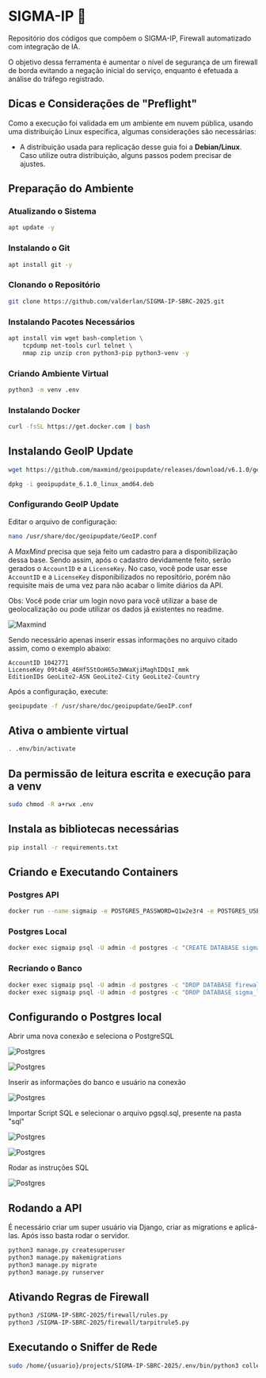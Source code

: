 # SIGMA-IP 📕

Repositório dos códigos que compõem o SIGMA-IP, Firewall automatizado com integração de IA.

O objetivo dessa ferramenta é aumentar o nível de segurança de um firewall de borda evitando a negação inicial do serviço, enquanto é efetuada a análise do tráfego registrado.

## Dicas e Considerações de "Preflight"

Como a execução foi validada em um ambiente em nuvem pública, usando uma distribuição Linux específica, algumas considerações são necessárias:

- A distribuição usada para replicação desse guia foi a **Debian/Linux**. Caso utilize outra distribuição, alguns passos podem precisar de ajustes.

## Preparação do Ambiente

### Atualizando o Sistema
```sh
apt update -y
```

### Instalando o Git
```sh
apt install git -y
```

### Clonando o Repositório
```sh
git clone https://github.com/valderlan/SIGMA-IP-SBRC-2025.git
```

### Instalando Pacotes Necessários
```sh
apt install vim wget bash-completion \
    tcpdump net-tools curl telnet \
    nmap zip unzip cron python3-pip python3-venv -y
```

### Criando Ambiente Virtual
```sh
python3 -m venv .env
```

### Instalando Docker
```sh
curl -fsSL https://get.docker.com | bash
```

## Instalando GeoIP Update
```sh
wget https://github.com/maxmind/geoipupdate/releases/download/v6.1.0/geoipupdate_6.1.0_linux_amd64.deb

dpkg -i geoipupdate_6.1.0_linux_amd64.deb
```

### Configurando GeoIP Update
Editar o arquivo de configuração:
```sh
nano /usr/share/doc/geoipupdate/GeoIP.conf
```
A *MaxMind* precisa que seja feito um cadastro para a disponibilização dessa base. Sendo assim, após o cadastro devidamente feito, serão gerados o ```AccountID``` e a ```LicenseKey```. No caso, você pode usar esse ```AccountID``` e a ```LicenseKey``` disponibilizados no repositório, porém não requisite mais de uma vez para não acabar o limite diários da API. 

Obs: Você pode criar um login novo para você utilizar a base de geolocalização ou pode utilizar os dados já existentes no readme.

![Maxmind](imgs/maxMind.png)

Sendo necessário apenas inserir essas informações no arquivo citado assim, como o exemplo abaixo:

```
AccountID 1042771
LicenseKey 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
EditionIDs GeoLite2-ASN GeoLite2-City GeoLite2-Country
```
Após a configuração, execute:
```sh
geoipupdate -f /usr/share/doc/geoipupdate/GeoIP.conf
```

## Ativa o ambiente virtual
```sh
. .env/bin/activate
```
## Da permissão de leitura escrita e execução para a venv
```sh
sudo chmod -R a+rwx .env
```
## Instala as bibliotecas necessárias
```sh
pip install -r requirements.txt 
``` 

## Criando e Executando Containers
### Postgres API
```sh
docker run --name sigmaip -e POSTGRES_PASSWORD=Q1w2e3r4 -e POSTGRES_USER=admin -e POSTGRES_DB=firewall -p 5433:5432 -d postgres:17
```

### Postgres Local
```sh
docker exec sigmaip psql -U admin -d postgres -c "CREATE DATABASE sigma_local OWNER admin;"
```

### Recriando o Banco
```sh
docker exec sigmaip psql -U admin -d postgres -c "DROP DATABASE firewall;" -c "CREATE DATABASE firewall;"
docker exec sigmaip psql -U admin -d postgres -c "DROP DATABASE sigma_local;" -c "CREATE DATABASE sigma_local;"
```

## Configurando o Postgres local

Abrir uma nova conexão e seleciona o PostgreSQL

![Postgres](imgs/postgres1.png)


![Postgres](imgs/postgres2.png)

Inserir as informações do banco e usuário na conexão

![Postgres](imgs/postgres3.png)

Importar Script SQL e selecionar o arquivo pgsql.sql, presente na pasta "sql"

![Postgres](imgs/postgres4.png)

![Postgres](imgs/postgres5.png)

Rodar as instruções SQL

![Postgres](imgs/postgres6.png)


## Rodando a API

É necessário criar um super usuário via Django, criar as migrations e aplicá-las. Após isso basta rodar o servidor.

```sh
python3 manage.py createsuperuser
python3 manage.py makemigrations
python3 manage.py migrate
python3 manage.py runserver
```

## Ativando Regras de Firewall
```sh
python3 /SIGMA-IP-SBRC-2025/firewall/rules.py
python3 /SIGMA-IP-SBRC-2025/firewall/tarpitrule5.py
```
## Executando o Sniffer de Rede
```sh
sudo /home/{usuario}/projects/SIGMA-IP-SBRC-2025/.env/bin/python3 collect/collect-pgsql-ipv4-tcp-syn.py
```
